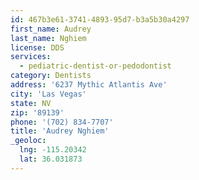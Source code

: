 ```yaml
---
id: 467b3e61-3741-4893-95d7-b3a5b30a4297
first_name: Audrey
last_name: Nghiem
license: DDS
services:
  - pediatric-dentist-or-pedodontist
category: Dentists
address: '6237 Mythic Atlantis Ave'
city: 'Las Vegas'
state: NV
zip: '89139'
phone: '(702) 834-7707'
title: 'Audrey Nghiem'
_geoloc:
  lng: -115.20342
  lat: 36.031873
---
```

